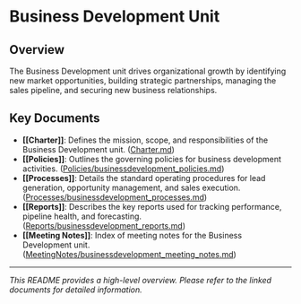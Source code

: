 # Business Development Unit

## Overview
The Business Development unit drives organizational growth by identifying new market opportunities, building strategic partnerships, managing the sales pipeline, and securing new business relationships.

## Key Documents
- **[[Charter]]**: Defines the mission, scope, and responsibilities of the Business Development unit. ([Charter.md](Charter.md))
- **[[Policies]]**: Outlines the governing policies for business development activities. ([Policies/businessdevelopment_policies.md](Policies/businessdevelopment_policies.md))
- **[[Processes]]**: Details the standard operating procedures for lead generation, opportunity management, and sales execution. ([Processes/businessdevelopment_processes.md](Processes/businessdevelopment_processes.md))
- **[[Reports]]**: Describes the key reports used for tracking performance, pipeline health, and forecasting. ([Reports/businessdevelopment_reports.md](Reports/businessdevelopment_reports.md))
- **[[Meeting Notes]]**: Index of meeting notes for the Business Development unit. ([MeetingNotes/businessdevelopment_meeting_notes.md](MeetingNotes/businessdevelopment_meeting_notes.md))

---
*This README provides a high-level overview. Please refer to the linked documents for detailed information.*
